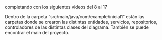 completando con los siguientes videos del 8 al 17

Dentro de la carpeta “src/main/java/com/example/inicial1” están las carpetas donde se crearon las distintas entidades, servicios, repositorios, controladores de las distintas clases del diagrama. También se puede encontrar el main del proyecto.
